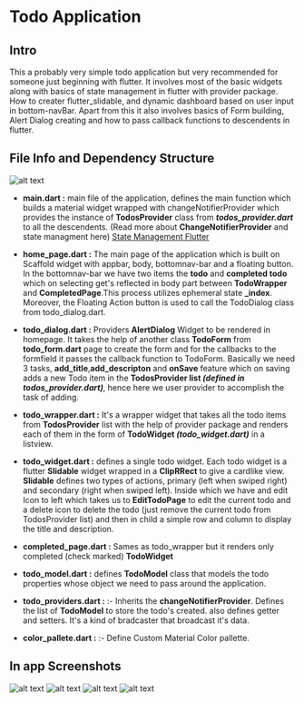 # Todo Application

## Intro

This a probably very simple todo application but very recommended for someone just beginning with flutter.
It involves most of the basic widgets along with basics of state management in flutter with provider package.
How to creater flutter_slidable, and dynamic dashboard based on user input in bottom-navBar. Apart from this it also involves basics of Form building, Alert Dialog creating and how to pass callback functions to descendents in flutter.

## File Info and Dependency Structure

![alt text](https://github.com/Ryednap/Flutter/blob/main/todo//extras/todo_tree_structure.jpg?raw=true)

* **main.dart :** main file of the application, defines the main function which builds a material widget wrapped with changeNotifierProvider which provides the instance of **TodosProvider** class from ***todos_provider.dart*** to all the descendents. (Read more about **ChangeNotifierProvider** and state managment here) [State Management Flutter](https://flutter.dev/docs/development/data-and-backend/state-mgmt/intro)

* **home_page.dart :**  The main page of the  application which is built on Scaffold widget with appbar, body, bottomnav-bar and a floating button. In the bottomnav-bar we have two items the **todo** and **completed todo** which on selecting get's reflected in body part between **TodoWrapper** and **CompletedPage**.This process utilizes ephemeral state **_index**. Moreover, the Floating Action button is used to call the TodoDialog class from todo_dialog.dart.

* **todo_dialog.dart :** Providers **AlertDialog** Widget to be rendered in homepage. It takes the help of another class **TodoForm** from **todo_form.dart** page to create the form and for the callbacks to the formfield it passes the callback function to TodoForm. Basically we need 3 tasks, **add_title**,**add_descripton** and **onSave** feature which on saving adds a new Todo item in the **TodosProvider list *(defined in todos_provider.dart)***, hence here we user provider to accomplish the task of adding.

* **todo_wrapper.dart :**  It's a wrapper widget that takes all the todo items from **TodosProvider** list with the help of provider package and renders each of them in the form of **TodoWidget *(todo_widget.dart)*** in a listview.

* **todo_widget.dart :** defines a single todo widget. Each todo widget is a flutter **Slidable** widget wrapped in a **ClipRRect** to give a cardlike view. **Slidable** defines two types of actions, primary (left when swiped right) and secondary (right when swiped left). Inside which we have and edit Icon to left which takes us to **EditTodoPage** to edit the current todo and a delete icon to delete the todo (just remove the current todo from TodosProvider list) and then in child a simple row and column to display the title and description.

* **completed_page.dart :** Sames as todo_wrapper but it renders only completed (check marked) **TodoWidget**
  
* **todo_model.dart :** defines **TodoModel** class that models the todo properties whose object we need to pass around the application.

* **todo_providers.dart :** :- Inherits the **changeNotifierProvider**. Defines the list of **TodoModel** to store the todo's created. also defines getter and setters. It's a kind of bradcaster that broadcast it's data.

* **color_pallete.dart :** :- Define Custom Material Color pallette.

## In app Screenshots

![alt text](https://github.com/Ryednap/Flutter/blob/main/todo/extras/no_todos.jpeg?raw=true)
![alt text](https://github.com/Ryednap/Flutter/blob/main/todo/extras/completed.jpeg?raw=true)
![alt text](https://github.com/Ryednap/Flutter/blob/main/todo/extras/task_complete.jpeg?raw=true)
![alt text](https://github.com/Ryednap/Flutter/blob/main/todo/extras/demo.gif?raw=true)
